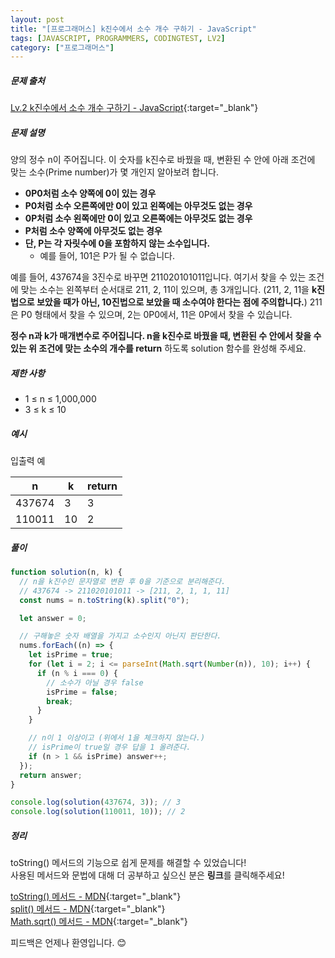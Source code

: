 ```yaml
---
layout: post
title: "[프로그래머스] k진수에서 소수 개수 구하기 - JavaScript"
tags: [JAVASCRIPT, PROGRAMMERS, CODINGTEST, LV2]
category: ["프로그래머스"]
---
```


##### 문제 출처

[Lv.2 k진수에서 소수 개수 구하기 - JavaScript](https://school.programmers.co.kr/learn/courses/30/lessons/92335?language=javascript){:target="\_blank"}

##### 문제 설명

양의 정수 n이 주어집니다. 이 숫자를 k진수로 바꿨을 때, 변환된 수 안에 아래 조건에 맞는 소수(Prime number)가 몇 개인지 알아보려 합니다.

- **0P0처럼 소수 양쪽에 0이 있는 경우**
- **P0처럼 소수 오른쪽에만 0이 있고 왼쪽에는 아무것도 없는 경우**
- **0P처럼 소수 왼쪽에만 0이 있고 오른쪽에는 아무것도 없는 경우**
- **P처럼 소수 양쪽에 아무것도 없는 경우**
- **단, P는 각 자릿수에 0을 포함하지 않는 소수입니다.**
  - 예를 들어, 101은 P가 될 수 없습니다.

예를 들어, 437674을 3진수로 바꾸면 211020101011입니다. 여기서 찾을 수 있는 조건에 맞는 소수는 왼쪽부터 순서대로 211, 2, 11이 있으며, 총 3개입니다. (211, 2, 11을 **k진법으로 보았을 때가 아닌, 10진법으로 보았을 때 소수여야 한다는 점에 주의합니다.**) 211은 P0 형태에서 찾을 수 있으며, 2는 0P0에서, 11은 0P에서 찾을 수 있습니다.

**정수 n과 k가 매개변수로 주어집니다. n을 k진수로 바꿨을 때, 변환된 수 안에서 찾을 수 있는 위 조건에 맞는 소수의 개수를 return** 하도록 solution 함수를 완성해 주세요.

##### 제한 사항

- 1 ≤ n ≤ 1,000,000
- 3 ≤ k ≤ 10

##### 예시

입출력 예

| n      | k   | return |
| ------ | --- | ------ |
| 437674 | 3   | 3      |
| 110011 | 10  | 2      |

##### 풀이

```javascript
function solution(n, k) {
  // n을 k진수인 문자열로 변환 후 0을 기준으로 분리해준다.
  // 437674 -> 211020101011 -> [211, 2, 1, 1, 11]
  const nums = n.toString(k).split("0");

  let answer = 0;

  // 구해놓은 숫자 배열을 가지고 소수인지 아닌지 판단한다.
  nums.forEach((n) => {
    let isPrime = true;
    for (let i = 2; i <= parseInt(Math.sqrt(Number(n)), 10); i++) {
      if (n % i === 0) {
        // 소수가 아닐 경우 false
        isPrime = false;
        break;
      }
    }

    // n이 1 이상이고 (위에서 1을 체크하지 않는다.)
    // isPrime이 true일 경우 답을 1 올려준다.
    if (n > 1 && isPrime) answer++;
  });
  return answer;
}

console.log(solution(437674, 3)); // 3
console.log(solution(110011, 10)); // 2
```

##### 정리

toString() 메서드의 기능으로 쉽게 문제를 해결할 수 있었습니다!<br/>
사용된 메서드와 문법에 대해 더 공부하고 싶으신 분은 **링크**를 클릭해주세요!

[toString() 메서드 - MDN](https://developer.mozilla.org/ko/docs/Web/JavaScript/Reference/Global_Objects/Number/toString){:target="\_blank"}<br />
[split() 메서드 - MDN](https://developer.mozilla.org/ko/docs/Web/JavaScript/Reference/Global_Objects/String/split){:target="\_blank"}<br />
[Math.sqrt() 메서드 - MDN](https://developer.mozilla.org/ko/docs/Web/JavaScript/Reference/Global_Objects/Math/sqrt){:target="\_blank"}<br />

피드백은 언제나 환영입니다. 😊
